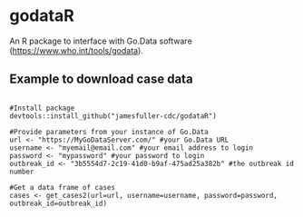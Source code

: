 # godataR
An R package to interface with Go.Data software (https://www.who.int/tools/godata). 


## Example to download case data

```

#Install package
devtools::install_github("jamesfuller-cdc/godataR")

#Provide parameters from your instance of Go.Data
url <- "https://MyGoDataServer.com/" #your Go.Data URL
username <- "myemail@email.com" #your email address to login
password <- "mypassword" #your password to login
outbreak_id <- "3b5554d7-2c19-41d0-b9af-475ad25a382b" #the outbreak id number

#Get a data frame of cases
cases <- get_cases2(url=url, username=username, password=password, outbreak_id=outbreak_id)
```

